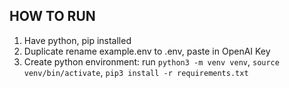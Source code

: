 ## HOW TO RUN



1. Have python, pip installed
2. Duplicate rename example.env to .env, paste in OpenAI Key
3. Create python environment: run `python3 -m venv venv`, `source venv/bin/activate`, `pip3 install -r requirements.txt`